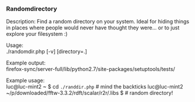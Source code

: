 ### Randomdirectory

Description: 
Find a random directory on your system. Ideal for hiding things in places where people
would never have thought they were... or to just explore your filesystem :)

Usage:  
    ./randomdir.php [-v] [directory=.]

Example output:  
    firefox-sync/server-full/lib/python2.7/site-packages/setuptools/tests/

Example usage:  
    luc@luc-mint2 ~ $ cd `./randdir.php` # mind the backticks
    luc@luc-mint2 ~/p/downloaded/fftw-3.3.2/rdft/scalar/r2r/.libs $ # random directory!
